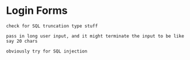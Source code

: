 # Login Forms

```text
check for SQL truncation type stuff

pass in long user input, and it might terminate the input to be like say 20 chars
```

```text
obviously try for SQL injection
```

